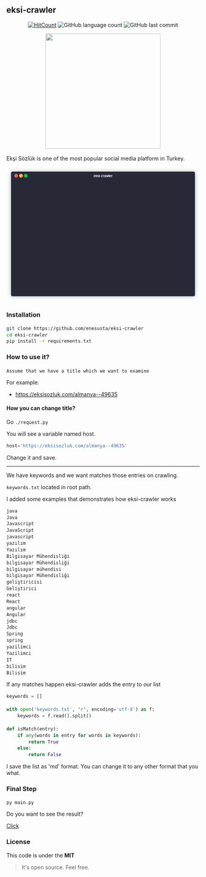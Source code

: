 
## eksi-crawler

<div align="center">

[![HitCount](http://hits.dwyl.com/enesusta/eksi-crawler.svg)](http://hits.dwyl.com/enesusta/eksi-crawler)
![GitHub language count](https://img.shields.io/github/languages/count/enesusta/eksi-crawler?color=green)
![GitHub last commit](https://img.shields.io/github/last-commit/enesusta/eksi-crawler)

</div>

<p align="center">
<img src="https://camo.githubusercontent.com/821bd5dd17620c871e81b8760a97cdf50219f551/68747470733a2f2f656b7369736f7a6c756b2e636f6d2f636f6e74656e742f696d672f6e65772d64657369676e2f656b7369736f7a6c756b5f6c6f676f2e737667" width=300 height=300>
</p>

Ekşi Sözlük is one of the most popular social media platform in Turkey.

<p align="center">
    <img src="https://raw.githubusercontent.com/enesusta/assets-host-for-github-pages/assets/eksi-crawler/eksi-crawler.gif">
</p>

### Installation

```bash
git clone https://github.com/enesusta/eksi-crawler
cd eksi-crawler
pip install -r requirements.txt 
```


### How to use it?

`Assume that we have a title which we want to examine`

For example:

- https://eksisozluk.com/almanya--49635

#### How you can change title?

Go `./request.py`

You will see a variable named host.

```py
host='https://eksisozluk.com/almanya--49635'
```

Change it and save.

---

We have keywords and we want matches those entries on crawling.

`keywords.txt` located in root path.

I added some examples that demonstrates how eksi-crawler works



```txt
java
Java
Javascript
JavaScript
javascript
yazılım
Yazılım
Bilgisayar Mühendisliği
bilgisayar Mühendisliği
bilgisayar mühendisi
bilgisayar Mühendisliği
geliştiricisi
Geliştirici
react
React
angular
Angular
jdbc
Jdbc
Spring
spring
yazilimci
Yazilimci
IT
bilisim
Bilisim
```

If any matches happen eksi-crawler adds the entry to our list

```py
keywords = []

with open('keywords.txt', "r", encoding='utf-8') as f:
    keywords = f.read().split()

def isMatch(entry):
    if any(words in entry for words in keywords):
        return True
    else:
        return False
```

I save the list as 'md' format. You can change it to any other format that you what.

### Final Step

```py
py main.py
```

Do you want to see the result?

[Click](https://github.com/enesusta/eksi-crawler/blob/master/eksi.md)


### License

This code is under the **MIT**

> It's open source. Feel free.